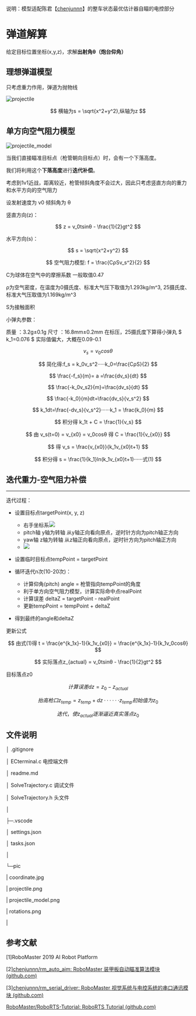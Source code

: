 说明：模型适配陈君【[chenjunnn](https://github.com/chenjunnn)】的整车状态最优估计器自瞄的电控部分

# 弹道解算

给定目标位置坐标(x,y,z)，求解**出射角θ（炮台仰角）**

## 理想弹道模型

只考虑重力作用，弹道为抛物线

![projectile](./pic/projectile.png)

$$
横轴为s = \sqrt{x^2+y^2},纵轴为z
$$

## 单方向空气阻力模型

![projectile_model](./pic/projectile_model.png)

当我们直接瞄准目标点（枪管朝向目标点）时，会有一个下落高度。

我们将利用这个**下落高度**进行**迭代补偿**。

考虑到1v1近战，距离较近，枪管倾斜角度不会过大，因此只考虑竖直方向的重力和水平方向的空气阻力

设发射速度为 v0 倾斜角为 θ

竖直方向(z)：

$$
z = v_0tsinθ - \frac{1}{2}gt^2
$$

水平方向(s)：

$$
s = \sqrt{x^2+y^2}
$$

$$
空气阻力模型: f = \frac{CρSv_s^2}{2}
$$

C为球体在空气中的摩擦系数 一般取值0.47

ρ为空气密度，在温度为0摄氏度、标准大气压下取值为1.293kg/m^3,  25摄氏度、标准大气压取值为1.169kg/m^3

S为接触面积

小弹丸参数：

质量 ：3.2g±0.1g
尺寸 ：16.8mm±0.2mm
在标压，25摄氏度下算得小弹丸  $ k_1=0.076  $  实际值偏大，大概在0.09-0.1

$$
v_s = v_0cosθ
$$

$$
简化得:f_s = k_0v_s^2·····k_0=\frac{CρS}{2}
$$

$$
\frac{-f_s}{m}= a =\frac{dv_s}{dt}
$$

$$
\frac{-k_0v_s2}{m}=\frac{dv_s}{dt}
$$

$$
\frac{-k_0}{m}dt=\frac{dv_s}{v_s^2}
$$

$$
k_1dt=\frac{-dv_s}{v_s^2}······k_1 = \frac{k_0}{m}
$$

$$
积分得 k_1t + C = \frac{1}{v_s}
$$

$$
由 v_s(t=0) = v_{x0} = v_0cosθ 得 C = \frac{1}{v_{x0}}
$$

$$
得 v_s = \frac{v_{x0}}{k_1v_{x0}t+1}
$$

$$
积分得 s = \frac{1}{k_1}ln(k_1v_{x0}t+1)······式(1)
$$

## 迭代重力-空气阻力补偿

---

迭代过程：

* 设置目标点targetPoint(x, y, z)

  * 右手坐标系![](./pic/coordinate.jpg)
  * pitch轴 y轴为转轴 从y轴正向看向原点，逆时针方向为pitch轴正方向
  * yaw轴 z轴为转轴 从z轴正向看向原点，逆时针方向为pitch轴正方向
  * ![](./pic/rotations.png)
* 设置临时目标点tempPoint = targetPoint
* 循环迭代n次(10-20次)：

  * 计算仰角(pitch)   angle = 枪管指向tempPoint的角度
  * 利于单方向空气阻力模型，计算实际命中点realPoint
  * 计算误差 deltaZ = targetPoint - realPoint
  * 更新tempPoint = tempPoint + deltaZ
* 得到最终的angle和deltaZ

更新公式

$$
由式(1)得 t = \frac{e^{k_1x}-1}{k_1v_{x0}} = \frac{e^{k_1x}-1}{k_1v_0cosθ}
$$

$$
实际落点z_{actual} = v_0tsinθ - \frac{1}{2}gt^2
$$

目标落点z0

$$
计算误差 dz = z_0 - z_{actual}
$$

$$
抬高枪口 z_{temp} = z_{temp} + dz ······z_{temp}初始值为z_0
$$

$$
迭代，使z_{actual}逐渐逼近真实落点z_0
$$

## 文件说明

│  .gitignore

│  ECterminal.c                     电控端文件

│  readme.md

│  SolveTrajectory.c              调试文件

│  SolveTrajectory.h              头文件

│

├─.vscode

│      settings.json

│      tasks.json

│

└─pic

|       coordinate.jpg

|       projectile.png

|       projectile_model.png

|       rotations.png

|

## 参考文献

[1]RoboMaster 2019 AI Robot Platform

[2][chenjunnn/rm_auto_aim: RoboMaster 装甲板自动瞄准算法模块 (github.com)](https://github.com/chenjunnn/rm_auto_aim)

[3][chenjunnn/rm_serial_driver: RoboMaster 视觉系统与电控系统的串口通讯模块 (github.com)](https://github.com/chenjunnn/rm_serial_driver)

[RoboMaster/RoboRTS-Tutorial: RoboRTS Tutorial (github.com)](https://github.com/RoboMaster/RoboRTS-Tutorial)
